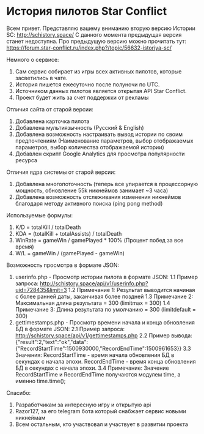 # История пилотов Star Conflict

Всем привет.
Представляю вашему вниманию вторую версию Истории SC: http://schistory.space/
С данного момента предыдущая версия станет недоступна. Про предыдущую версию можно прочитать тут: https://forum.star-conflict.ru/index.php?/topic/56632-istoriya-sc/

Немного о сервисе:
1. Сам сервис собирает из игры всех активных пилотов, которые засветились в чате.
2. История пишется ежесуточно после полуночи по UTC.
3. Источником данных пилотов является открытая API Star Conflict.
4. Проект будет жить за счет поддержки от рекламы
 

Отличия сайта от старой версии:
1. Добавлена карточка пилота
2. Добавлена мультиязычность (Русский & English)
3. Добавлена возможность настраивать вывод истории по своим предпочтениям (Наименование параметров, выбор отображаемых параметров, выбор количества отображаемой истории)
4. Добавлен скрипт Google Analytics для просмотра популярности ресурса
 

Отличия ядра системы от старой версии:
1. Добавлена многопоточность (теперь все упирается в процессорную мощность, обновление 55k никнеймов занимает ~3 часа)
2. Добавлена возможность отслеживания изменения никнеймов благодаря методу активного поиска (ping pong method)

Используемые формулы:
1. K/D = totalKill / totalDeath
2. KDA = (totalKill + totalAssists) / totalDeath
3. WinRate = gameWin / gamePlayed * 100% (Процент побед за все время)
4. W/L = gameWin / (gamePlayed - gameWin)

Возможность просмотра в формате JSON:
1. userinfo.php - Просмотр истории пилота в формате JSON:
1.1 Пример запроса: http://schistory.space/api/v1/userinfo.php?uid=728435&limit=3
1.2 Примечание 1: Результат выводится начиная с более ранней даты, заканчивая более поздней
1.3 Примечание 2: Максимальная длина результата = 300 (limitmax = 300)
1.4 Примечание 3: Длина результата по умолчанию = 300 (limitdefault = 300)
2. gettimestamps.php - Просмотр времени начала и конца обновления БД в формате JSON:
2.1 Пример запроса: http://schistory.space/api/v1/gettimestamps.php
2.2 Пример вывода: {"result":2,"text":"ok","data":{"RecordStartTime":1500930000,"RecordEndTime":1500961653}}
3.3 Значения: RecordStartTime - время начала обновления БД в секундах с начала эпохи. RecordEndTime - время конца обновления БД в секундах с начала эпохи.
3.4 Примечание: Значение RecordStartTime и RecordEndTime получаются модулем time, а именно time.time();
 

Спасибо:
1. Разработчикам за интересную игру и открытую api
2. Razor127, за его telegram бота который снабжает сервис новыми никнеймам
3. Всем остальным, кто участвовал и участвует в развитии проекта

